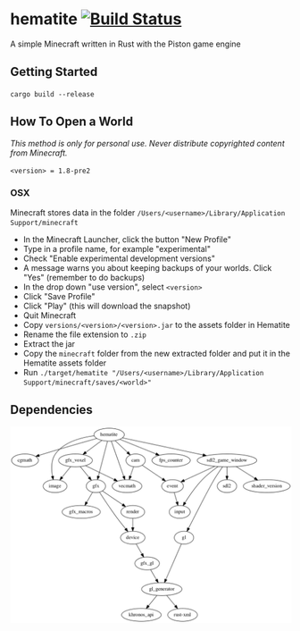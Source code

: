# hematite [![Build Status](https://travis-ci.org/PistonDevelopers/hematite.svg?branch=master)](https://travis-ci.org/PistonDevelopers/hematite)

A simple Minecraft written in Rust with the Piston game engine

## Getting Started
`cargo build --release`

## How To Open a World
*This method is only for personal use. Never distribute copyrighted content from Minecraft.*

`<version> = 1.8-pre2`

### OSX

Minecraft stores data in the folder `/Users/<username>/Library/Application Support/minecraft`

* In the Minecraft Launcher, click the button "New Profile"
* Type in a profile name, for example "experimental"
* Check "Enable experimental development versions"
* A message warns you about keeping backups of your worlds. Click "Yes" (remember to do backups)
* In the drop down "use version", select `<version>`
* Click "Save Profile"
* Click "Play" (this will download the snapshot)
* Quit Minecraft
* Copy `versions/<version>/<version>.jar` to the assets folder in Hematite
* Rename the file extension to `.zip`
* Extract the jar
* Copy the `minecraft` folder from the new extracted folder and put it in the Hematite assets folder
* Run `./target/hematite "/Users/<username>/Library/Application Support/minecraft/saves/<world>"`

## Dependencies

![dependencies](./Cargo.png)

